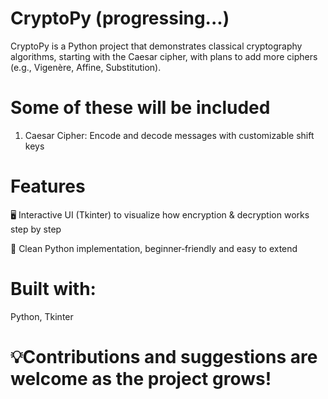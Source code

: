# CryptoPy (progressing...)
CryptoPy is a Python project that demonstrates classical cryptography algorithms, starting with the Caesar cipher, with plans to add more ciphers (e.g., Vigenère, Affine, Substitution).
# Some of these will be included
1. Caesar Cipher: Encode and decode messages with customizable shift keys

# Features

🖥️ Interactive UI (Tkinter) to visualize how encryption & decryption works step by step

📜 Clean Python implementation, beginner‑friendly and easy to extend


# Built with:
Python, Tkinter

# 💡Contributions and suggestions are welcome as the project grows!
